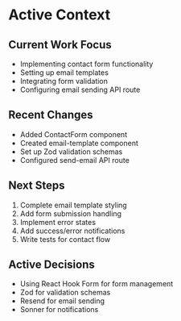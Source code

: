 # Active Context

## Current Work Focus

- Implementing contact form functionality
- Setting up email templates
- Integrating form validation
- Configuring email sending API route

## Recent Changes

- Added ContactForm component
- Created email-template component
- Set up Zod validation schemas
- Configured send-email API route

## Next Steps

1. Complete email template styling
2. Add form submission handling
3. Implement error states
4. Add success/error notifications
5. Write tests for contact flow

## Active Decisions

- Using React Hook Form for form management
- Zod for validation schemas
- Resend for email sending
- Sonner for notifications
